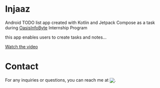 # Injaaz
Android TODO list app created with Kotlin and Jetpack Compose as a task during [OasisInfoByte](http://www.oasisinfobyte.com/)  Internship Program

this app enables users to create tasks and notes...

[Watch the video](https://github.com/mahmoodawd/oibsip-injaaz/assets/63718329/8eb22f3d-3490-42b6-bd36-b2d5fdbf2ae6)


# Contact

For any inquiries or questions, you can reach me at [<img align="center" src="https://img.shields.io/badge/gmail-%23FF0000?style=plastic&logo=gmail&logoColor=white"/>](mailto:mahmooodawd@gmail.com).
